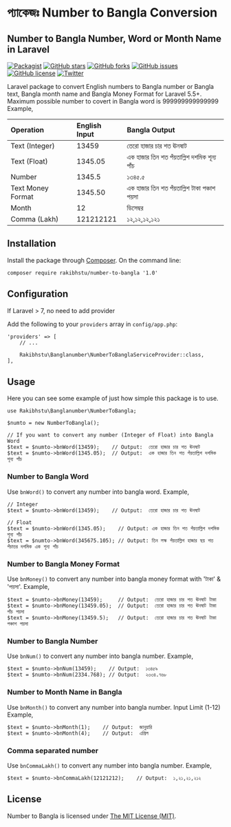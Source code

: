 # প্যাকেজঃ Number to Bangla Conversion

## Number to Bangla Number, Word or Month Name in Laravel

[![Packagist](https://camo.githubusercontent.com/ffba191f1d6ada984cca0bb88844d7b980e4d2e01b34389dc16a299f38a7e474/68747470733a2f2f696d672e736869656c64732e696f2f7061636b61676973742f64742f72616b6962687374752f6e756d6265722d746f2d62616e676c61)](https://camo.githubusercontent.com/ffba191f1d6ada984cca0bb88844d7b980e4d2e01b34389dc16a299f38a7e474/68747470733a2f2f696d672e736869656c64732e696f2f7061636b61676973742f64742f72616b6962687374752f6e756d6265722d746f2d62616e676c61) [![GitHub stars](https://camo.githubusercontent.com/3c3edf684b85b7428285777c107c0d4d745606436325a8983e82275e8fc55bce/68747470733a2f2f696d672e736869656c64732e696f2f6769746875622f73746172732f72616b6962756c2d6465762f6e756d6265722d746f2d62616e676c61)](https://github.com/rakibhstu/number-to-bangla/stargazers) [![GitHub forks](https://camo.githubusercontent.com/07d040dcf0800ec61c132b63b37fa15db58a05719b558879de42032f6207ea6c/68747470733a2f2f696d672e736869656c64732e696f2f6769746875622f666f726b732f72616b6962756c2d6465762f6e756d6265722d746f2d62616e676c61)](https://github.com/rakibhstu/number-to-bangla/network) [![GitHub issues](https://camo.githubusercontent.com/3140f83d02725aa7851068327a86402a6edaaab768fee1e630400ac37a028046/68747470733a2f2f696d672e736869656c64732e696f2f6769746875622f6973737565732f72616b6962756c2d6465762f6e756d6265722d746f2d62616e676c61)](https://github.com/rakibhstu/number-to-bangla/issues) [![GitHub license](https://camo.githubusercontent.com/badcc7914deaf054277f65ec6a3b759ce2a7ea1d905f69f428fe6b93d5307ce4/68747470733a2f2f696d672e736869656c64732e696f2f6769746875622f6c6963656e73652f72616b6962756c2d6465762f6e756d6265722d746f2d62616e676c61)](https://github.com/rakibhstu/number-to-bangla/blob/master/LICENSE) [![Twitter](https://camo.githubusercontent.com/c03cfc258a17d7e48238102f365ca90b6358b9d195736b0c3b0b36a06e130cac/68747470733a2f2f696d672e736869656c64732e696f2f747769747465722f75726c3f7374796c653d736f6369616c2675726c3d68747470732533412532462532467061636b61676973742e6f72672532467061636b6167657325324672616b6962687374752532466e756d6265722d746f2d62616e676c61)](https://twitter.com/intent/tweet?text=Wow:&url=https%3A%2F%2Fpackagist.org%2Fpackages%2Frakibhstu%2Fnumber-to-bangla)

Laravel package to convert English numbers to Bangla number or Bangla text, Bangla month name and Bangla Money Format for Laravel 5.5+. Maximum possible number to covert in Bangla word is 999999999999999 Example,

| Operation | English Input | Bangla Output |
| :--- | :--- | :--- |
| Text \(Integer\) | 13459 | তেরো হাজার চার শত ঊনষাট |
| Text \(Float\) | 1345.05 | এক হাজার তিন শত পঁয়তাল্লিশ দশমিক শূন্য পাঁচ |
| Number | 1345.5 | ১৩৪৫.৫ |
| Text Money Format | 1345.50 | এক হাজার তিন শত পঁয়তাল্লিশ টাকা পঞ্চাশ পয়সা |
| Month | 12 | ডিসেম্বর |
| Comma \(Lakh\) | 121212121 | ১২,১২,১২,১২১ |

## Installation

Install the package through [Composer](http://getcomposer.org/). On the command line:

```text
composer require rakibhstu/number-to-bangla '1.0'

```

## Configuration

If Laravel &gt; 7, no need to add provider

Add the following to your `providers` array in `config/app.php`:

```text
'providers' => [
    // ...

    Rakibhstu\Banglanumber\NumberToBanglaServiceProvider::class,
],
```

## Usage

Here you can see some example of just how simple this package is to use.

```text
use Rakibhstu\Banglanumber\NumberToBangla;

$numto = new NumberToBangla();

// If you want to convert any number (Integer of Float) into Bangla Word
$text = $numto->bnWord(13459);    // Output:  তেরো হাজার চার শত ঊনষাট
$text = $numto->bnWord(1345.05);  // Output:  এক হাজার তিন শত পঁয়তাল্লিশ দশমিক শূন্য পাঁচ
```

### Number to Bangla Word

Use `bnWord()` to convert any number into bangla word. Example,

```text
// Integer
$text = $numto->bnWord(13459);    // Output:  তেরো হাজার চার শত ঊনষাট

// Float
$text = $numto->bnWord(1345.05);    // Output: এক হাজার তিন শত পঁয়তাল্লিশ দশমিক শূন্য পাঁচ
$text = $numto->bnWord(345675.105); // Output: তিন লক্ষ পঁয়তাল্লিশ হাজার ছয় শত পঁচাত্তর দশমিক এক শূন্য পাঁচ
```

### Number to Bangla Money Format

Use `bnMoney()` to convert any number into bangla money format with 'টাকা' & 'পয়সা'. Example,

```text
$text = $numto->bnMoney(13459);     // Output:  তেরো হাজার চার শত ঊনষাট টাকা
$text = $numto->bnMoney(13459.05);  // Output:  তেরো হাজার চার শত ঊনষাট টাকা পাঁচ পয়সা
$text = $numto->bnMoney(13459.5);   // Output:  তেরো হাজার চার শত ঊনষাট টাকা পঞ্চাশ পয়সা
```

### Number to Bangla Number

Use `bnNum()` to convert any number into bangla number. Example,

```text
$text = $numto->bnNum(13459);    // Output:  ১৩৪৫৯
$text = $numto->bnNum(2334.768); // Output:  ২৩৩৪.৭৬৮
```

### Number to Month Name in Bangla

Use `bnMonth()` to convert any number into bangla number. Input Limit \(1-12\) Example,

```text
$text = $numto->bnMonth(1);    // Output:  জানুয়ারি 
$text = $numto->bnMonth(4);    // Output:  এপ্রিল
```

### Comma separated number

Use `bnCommaLakh()` to convert any number into bangla number. Example,

```text
$text = $numto->bnCommaLakh(12121212);    // Output:  ১,২১,২১,২১২
```

## License

Number to Bangla is licensed under [The MIT License \(MIT\)]().

